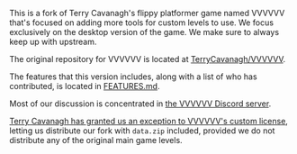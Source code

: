 This is a fork of Terry Cavanagh's flippy platformer game named VVVVVV that's focused on adding more tools for custom levels to use. We focus exclusively on the desktop version of the game. We make sure to always keep up with upstream.

The original repository for VVVVVV is located at [TerryCavanagh/VVVVVV](https://github.com/TerryCavanagh/VVVVVV).

The features that this version includes, along with a list of who has contributed, is located in [FEATURES.md](FEATURES.md).

Most of our discussion is concentrated in [the VVVVVV Discord server](https://discord.gg/Zf7Nzea).

[Terry Cavanagh has granted us an exception to VVVVVV's custom license](https://twitter.com/terrycavanagh/status/1216657316067663872), letting us distribute our fork with `data.zip` included, provided we do not distribute any of the original main game levels.
